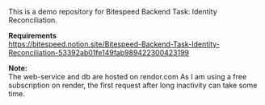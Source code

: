 This is a demo repository for Bitespeed Backend Task: Identity Reconciliation.

**Requirements**  
https://bitespeed.notion.site/Bitespeed-Backend-Task-Identity-Reconciliation-53392ab01fe149fab989422300423199

**Note:**  
The web-service and db are hosted on rendor.com
As I am using a free subscription on render, the first request after long inactivity can take some time.
